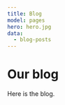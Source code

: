 ```yaml
---
title: Blog
model: pages
hero: hero.jpg
data:
  - blog-posts
---
```


# Our blog

Here is the blog.

<DisplayData model="blog-posts" title="Blog posts" mode="grid">
